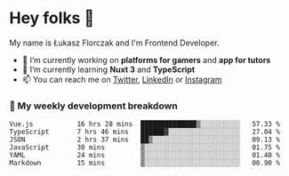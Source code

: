 # Hey folks 👋

My name is Łukasz Florczak and I'm Frontend Developer. 

- 🔭 I’m currently working on **platforms for gamers** and **app for tutors**
- 🌱 I’m currently learning **Nuxt 3** and **TypeScript**
- 📫 You can reach me on [Twitter](https://twitter.com/lukaszflorczak), [LinkedIn](https://pl.linkedin.com/in/lukasz-florczak) or [Instagram](https://instagram.com/lukaszflorczak)


### 🧮 My weekly development breakdown

<!--START_SECTION:waka-->

```text
Vue.js           16 hrs 28 mins  ██████████████▒░░░░░░░░░░   57.33 %
TypeScript       7 hrs 46 mins   ██████▓░░░░░░░░░░░░░░░░░░   27.04 %
JSON             2 hrs 37 mins   ██▒░░░░░░░░░░░░░░░░░░░░░░   09.13 %
JavaScript       30 mins         ▒░░░░░░░░░░░░░░░░░░░░░░░░   01.75 %
YAML             24 mins         ▒░░░░░░░░░░░░░░░░░░░░░░░░   01.40 %
Markdown         15 mins         ▒░░░░░░░░░░░░░░░░░░░░░░░░   00.90 %
```

<!--END_SECTION:waka-->

<!--
**lukaszflorczak/lukaszflorczak** is a ✨ _special_ ✨ repository because its `README.md` (this file) appears on your GitHub profile.

Here are some ideas to get you started:

- 🔭 I’m currently working on ...
- 🌱 I’m currently learning ...
- 👯 I’m looking to collaborate on ...
- 🤔 I’m looking for help with ...
- 💬 Ask me about ...
- 📫 How to reach me: ...
- 😄 Pronouns: ...
- ⚡ Fun fact: ...
-->

